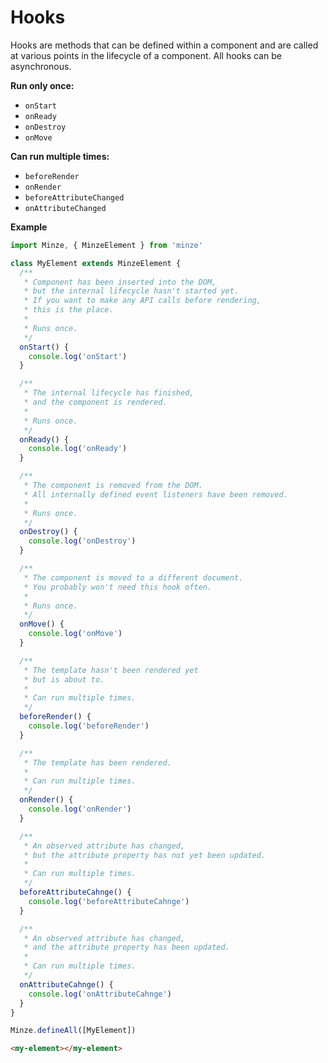 # Hooks

Hooks are methods that can be defined within a component and are called at various points in the lifecycle of a component. All hooks can be asynchronous.

**Run only once:**

- `onStart`
- `onReady`
- `onDestroy`
- `onMove`

**Can run multiple times:**

- `beforeRender`
- `onRender`
- `beforeAttributeChanged`
- `onAttributeChanged`

**Example**

```js
import Minze, { MinzeElement } from 'minze'

class MyElement extends MinzeElement {
  /**
   * Component has been inserted into the DOM,
   * but the internal lifecycle hasn't started yet.
   * If you want to make any API calls before rendering,
   * this is the place.
   *
   * Runs once.
   */
  onStart() {
    console.log('onStart')
  }

  /**
   * The internal lifecycle has finished,
   * and the component is rendered.
   *
   * Runs once.
   */
  onReady() {
    console.log('onReady')
  }

  /**
   * The component is removed from the DOM.
   * All internally defined event listeners have been removed.
   *
   * Runs once.
   */
  onDestroy() {
    console.log('onDestroy')
  }

  /**
   * The component is moved to a different document.
   * You probably won't need this hook often.
   *
   * Runs once.
   */
  onMove() {
    console.log('onMove')
  }

  /**
   * The template hasn't been rendered yet
   * but is about to.
   *
   * Can run multiple times.
   */
  beforeRender() {
    console.log('beforeRender')
  }

  /**
   * The template has been rendered.
   *
   * Can run multiple times.
   */
  onRender() {
    console.log('onRender')
  }

  /**
   * An observed attribute has changed,
   * but the attribute property has not yet been updated.
   *
   * Can run multiple times.
   */
  beforeAttributeCahnge() {
    console.log('beforeAttributeCahnge')
  }

  /**
   * An observed attribute has changed,
   * and the attribute property has been updated.
   *
   * Can run multiple times.
   */
  onAttributeCahnge() {
    console.log('onAttributeCahnge')
  }
}

Minze.defineAll([MyElement])
```

```html
<my-element></my-element>
```
